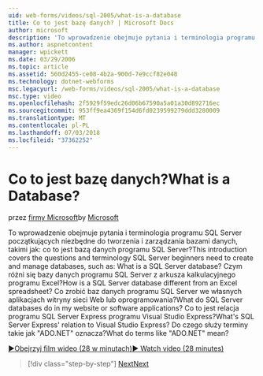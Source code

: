 ```yaml
---
uid: web-forms/videos/sql-2005/what-is-a-database
title: Co to jest bazę danych? | Microsoft Docs
author: microsoft
description: 'To wprowadzenie obejmuje pytania i terminologia programu SQL Server początkujących niezbędne do tworzenia i zarządzania bazami danych, takimi jak: co to jest bazą danych programu SQL Server? Jak...'
ms.author: aspnetcontent
manager: wpickett
ms.date: 03/29/2006
ms.topic: article
ms.assetid: 560d2455-ce08-4b2a-900d-7e9ccf82e048
ms.technology: dotnet-webforms
msc.legacyurl: /web-forms/videos/sql-2005/what-is-a-database
msc.type: video
ms.openlocfilehash: 2f5929f59edc26d06b67590a5a01a30d892716ec
ms.sourcegitcommit: 953ff9ea4369f154d6fd0239599279ddd3280009
ms.translationtype: MT
ms.contentlocale: pl-PL
ms.lasthandoff: 07/03/2018
ms.locfileid: "37362252"
---
```

<a name="what-is-a-database"></a><span data-ttu-id="dee79-105">Co to jest bazę danych?</span><span class="sxs-lookup"><span data-stu-id="dee79-105">What is a Database?</span></span>
====================
<span data-ttu-id="dee79-106">przez [firmy Microsoft](https://github.com/microsoft)</span><span class="sxs-lookup"><span data-stu-id="dee79-106">by [Microsoft](https://github.com/microsoft)</span></span>

<span data-ttu-id="dee79-107">To wprowadzenie obejmuje pytania i terminologia programu SQL Server początkujących niezbędne do tworzenia i zarządzania bazami danych, takimi jak: co to jest bazą danych programu SQL Server?</span><span class="sxs-lookup"><span data-stu-id="dee79-107">This introduction covers the questions and terminology SQL Server beginners need to create and manage databases, such as: What is a SQL Server database?</span></span> <span data-ttu-id="dee79-108">Czym różni się bazy danych programu SQL Server z arkusza kalkulacyjnego programu Excel?</span><span class="sxs-lookup"><span data-stu-id="dee79-108">How is a SQL Server database different from an Excel spreadsheet?</span></span> <span data-ttu-id="dee79-109">Co zrobić baz danych programu SQL Server we własnych aplikacjach witryny sieci Web lub oprogramowania?</span><span class="sxs-lookup"><span data-stu-id="dee79-109">What do SQL Server databases do in my website or software applications?</span></span> <span data-ttu-id="dee79-110">Co to jest relacja programu SQL Server Express programu Visual Studio Express?</span><span class="sxs-lookup"><span data-stu-id="dee79-110">What's SQL Server Express' relation to Visual Studio Express?</span></span> <span data-ttu-id="dee79-111">Do czego służy terminy takie jak "ADO.NET" oznacza?</span><span class="sxs-lookup"><span data-stu-id="dee79-111">What do terms like "ADO.NET" mean?</span></span>

[<span data-ttu-id="dee79-112">&#9654;Obejrzyj film wideo (28 w minutach)</span><span class="sxs-lookup"><span data-stu-id="dee79-112">&#9654; Watch video (28 minutes)</span></span>](https://channel9.msdn.com/Blogs/ASP-NET-Site-Videos/what-is-a-database)

> [!div class="step-by-step"]
> [<span data-ttu-id="dee79-113">Next</span><span class="sxs-lookup"><span data-stu-id="dee79-113">Next</span></span>](understanding-database-tables-and-records.md)
